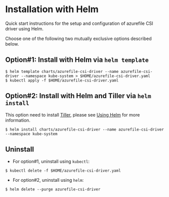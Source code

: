 # Installation with Helm

Quick start instructions for the setup and configuration of azurefile CSI driver using Helm.

Choose one of the following two mutually exclusive options described below.

## Option#1: Install with Helm via `helm template`

```shell
$ helm template charts/azurefile-csi-driver --name azurefile-csi-driver --namespace kube-system > $HOME/azurefile-csi-driver.yaml
$ kubectl apply -f $HOME/azurefile-csi-driver.yaml
```

## Option#2: Install with Helm and Tiller via `helm install`

This option need to install [Tiller](https://github.com/kubernetes/helm/blob/master/docs/architecture.md#components), please see [Using Helm](https://helm.sh/docs/using_helm/#example-service-account-with-cluster-admin-role) for more information.

```shell
$ helm install charts/azurefile-csi-driver --name azurefile-csi-driver --namespace kube-system
```

## Uninstall

- For option#1, uninstall using `kubectl`:

```shell
$ kubectl delete -f $HOME/azurefile-csi-driver.yaml
```

- For option#2, uninstall using `helm`:

```shell
$ helm delete --purge azurefile-csi-driver
```
